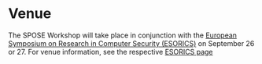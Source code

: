 # Venue

The SPOSE Workshop will take place in conjunction with the [European Symposium on Research in Computer Security (ESORICS)](https://esorics2019.uni.lu) on September 26 or 27. For venue information, see the respective [ESORICS page](https://esorics2019.uni.lu/venue/)
